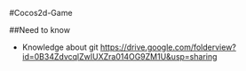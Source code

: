 #Cocos2d-Game

##Need to know
* Knowledge about git
https://drive.google.com/folderview?id=0B34ZdvcqlZwIUXZra014OG9ZM1U&usp=sharing
